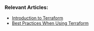 ### Relevant Articles:

- [Introduction to Terraform](https://www.baeldung.com/ops/terraform-intro)
- [Best Practices When Using Terraform](https://www.baeldung.com/ops/terraform-best-practices)
